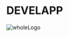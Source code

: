 # DEVELAPP

![wholeLogo](https://github.com/akashmeruva9/DevelApp/assets/60516848/2e681abc-4dd0-48ab-9f06-cb063daff294)
